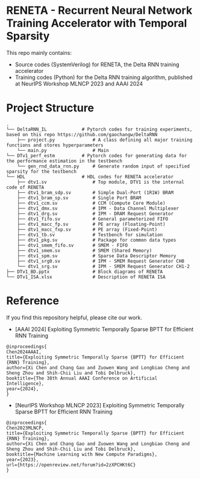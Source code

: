 # RENETA - Recurrent Neural Network Training Accelerator with Temporal Sparsity
This repo mainly contains:
- Source codes (SystemVerilog) for RENETA, the Delta RNN training accelerator
- Training codes (Python) for the Delta RNN training algorithm, published at NeurIPS Workshop MLNCP 2023 and AAAI 2024

# Project Structure
```
.
└── DeltaRNN_IL             # Pytorch codes for training experiments, based on this repo https://github.com/gaochangw/DeltaRNN
    ├── project.py              # A class defining all major training functions and stores hyperparameters
    └── main.py                 # Main
└── DTv1_perf_estm          # Pytorch codes for generating data for the performance estimation in the testbench
    └── gen_rnd_data_rnn.py     # Generate random input of specified sparsity for the testbench
└── HDL                     # HDL codes for RENETA accelerator
    ├── dtv1.sv                 # Top module, DTV1 is the internal code of RENETA
    ├── dtv1_bram_sdp.sv        # Simple Dual-Port (1R1W) BRAM
    ├── dtv1_bram_sp.sv         # Single Port BRAM
    ├── dtv1_ccm.sv             # CCM (Compute Core Module)
    ├── dtv1_dmx.sv             # IPM - Data Channel Multiplexer
    ├── dtv1_drg.sv             # IPM - DRAM Request Generator
    ├── dtv1_fifo.sv            # General parameterized FIFO
    ├── dtv1_macc_fp.sv         # PE array (Floating-Point)
    ├── dtv1_macc_fxp.sv        # PE array (Fixed-Point)
    ├── dtv1_tb.sv              # Testbench for simulation
    ├── dtv1_pkg.sv             # Package for common data types
    ├── dtv1_smem_fifo.sv       # SMEM - FIFO
    ├── dtv1_smem.sv            # SMEM (Shared Memory)
    ├── dtv1_spm.sv             # Sparse Data Descriptor Memory
    ├── dtv1_srg0.sv            # IPM - SMEM Request Generator CH0
    └── dtv1_srg.sv             # IPM - SMEM Request Generator CH1-2
├── DTv1_BD.pptx                # Block diagrams of RENETA
└── DTv1_ISA.xlsx               # Description of RENETA ISA
```

# Reference
If you find this repository helpful, please cite our work.
- [AAAI 2024] Exploiting Symmetric Temporally Sparse BPTT for Efficient RNN Training
```
@inproceedings{
Chen2024AAAI,
title={Exploiting Symmetric Temporally Sparse {BPTT} for Efficient {RNN} Training},
author={Xi Chen and Chang Gao and Zuowen Wang and Longbiao Cheng and Sheng Zhou and Shih-Chii Liu and Tobi Delbruck},
booktitle={The 38th Annual AAAI Conference on Artificial Intelligence},
year={2024},
}
```
- [NeurIPS Workshop MLNCP 2023] Exploiting Symmetric Temporally Sparse BPTT for Efficient RNN Training
```
@inproceedings{
Chen2023MLNCP,
title={Exploiting Symmetric Temporally Sparse {BPTT} for Efficient {RNN} Training},
author={Xi Chen and Chang Gao and Zuowen Wang and Longbiao Cheng and Sheng Zhou and Shih-Chii Liu and Tobi Delbruck},
booktitle={Machine Learning with New Compute Paradigms},
year={2023},
url={https://openreview.net/forum?id=2zXPCHKt6C}
}
```